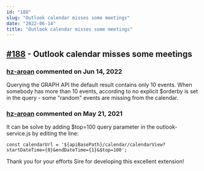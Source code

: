 ```yaml
---
id: "188"
slug: "Outlook calendar misses some meetings"
date: "2022-06-14"
title: "Outlook calendar misses some meetings"
---
```



## [#188](https://github.com/shridhar-tl/jira-assistant/issues/188) - Outlook calendar misses some meetings

### [hz-aroan](https://github.com/hz-aroan) commented on Jun 14, 2022

Querying the GRAPH API the default result contains only 10 events. When somebody has more than 10 events, according to no explicit $orderby is set in the query - some "random" events are missing from the calendar.


### [hz-aroan](https://github.com/hz-aroan) commented on May 21, 2021

It can be solve by adding $top=100 query parameter in the outlook-service.js by editing the line:

`const calendarUrl = '${apiBasePath}/calendar/calendarView?startDateTime={0}&endDateTime={1}&$top=100';`

Thank you for your efforts Sire for developing this excellent extension!
